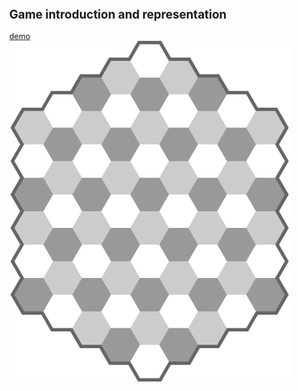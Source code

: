 ## Game introduction and representation

[demo](https://youtu.be/BkotLZUQGIE)
![chess-board](./resources/chess-board-70.png)
